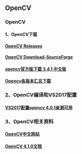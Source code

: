 ## OpenCV
### OpenCV
#### 1、OpenCV下载
#### [OpenCV Releases](https://opencv.org/releases/)
#### [OpenCV Download-SourceForge](https://sourceforge.net/projects/opencvlibrary/files/4.1.0/opencv-4.1.0-vc14_vc15.exe/download)
#### [opencv官方版下载 3.4.1 中文版](http://www.kuhou.com/dnrj/9086.html)
#### [Opencv各版本汇总下载](https://blog.csdn.net/omodao1/article/details/80276834)

### 2、OpenCV编译和VS2017配置
#### [VS2017配置opencv 4.0.1亲测可用](https://jingyan.baidu.com/article/ce4366496d08e43773afd3c6.html)
### 3、OpenCV相关资料
#### [OpenCV中文网站](http://www.opencv.org.cn)
#### [OpenCV 4.1.0文档](https://docs.opencv.org/4.1.0/)
